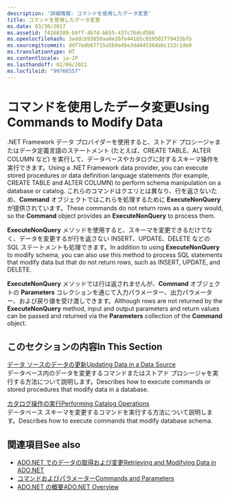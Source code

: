 ```yaml
---
description: '詳細情報: コマンドを使用したデータ変更'
title: コマンドを使用したデータ変更
ms.date: 03/30/2017
ms.assetid: f4160389-b9ff-4b74-b655-437c76dcd586
ms.openlocfilehash: 3addcb93850aa8e26fe441b5c859502779433bfb
ms.sourcegitcommit: ddf7edb67715a5b9a45e3dd44536dabc153c1de0
ms.translationtype: HT
ms.contentlocale: ja-JP
ms.lasthandoff: 02/06/2021
ms.locfileid: "99766557"
---
```

# <a name="using-commands-to-modify-data"></a><span data-ttu-id="6ed92-103">コマンドを使用したデータ変更</span><span class="sxs-lookup"><span data-stu-id="6ed92-103">Using Commands to Modify Data</span></span>

<span data-ttu-id="6ed92-104">.NET Framework データ プロバイダーを使用すると、ストアド プロシージャまたはデータ定義言語のステートメント (たとえば、CREATE TABLE、ALTER COLUMN など) を実行して、データベースやカタログに対するスキーマ操作を実行できます。</span><span class="sxs-lookup"><span data-stu-id="6ed92-104">Using a .NET Framework data provider, you can execute stored procedures or data definition language statements (for example, CREATE TABLE and ALTER COLUMN) to perform schema manipulation on a database or catalog.</span></span> <span data-ttu-id="6ed92-105">これらのコマンドはクエリとは異なり、行を返さないため、**Command** オブジェクトではこれらを処理するために **ExecuteNonQuery** が提供されています。</span><span class="sxs-lookup"><span data-stu-id="6ed92-105">These commands do not return rows as a query would, so the **Command** object provides an **ExecuteNonQuery** to process them.</span></span>  
  
 <span data-ttu-id="6ed92-106">**ExecuteNonQuery** メソッドを使用すると、スキーマを変更できるだけでなく、データを変更するが行を返さない INSERT、UPDATE、DELETE などの SQL ステートメントも処理できます。</span><span class="sxs-lookup"><span data-stu-id="6ed92-106">In addition to using **ExecuteNonQuery** to modify schema, you can also use this method to process SQL statements that modify data but that do not return rows, such as INSERT, UPDATE, and DELETE.</span></span>  
  
 <span data-ttu-id="6ed92-107">**ExecuteNonQuery** メソッドでは行は返されませんが、**Command** オブジェクトの **Parameters** コレクションを通じて入力パラメーター、出力パラメーター、および戻り値を受け渡しできます。</span><span class="sxs-lookup"><span data-stu-id="6ed92-107">Although rows are not returned by the **ExecuteNonQuery** method, input and output parameters and return values can be passed and returned via the **Parameters** collection of the **Command** object.</span></span>  
  
## <a name="in-this-section"></a><span data-ttu-id="6ed92-108">このセクションの内容</span><span class="sxs-lookup"><span data-stu-id="6ed92-108">In This Section</span></span>  

 [<span data-ttu-id="6ed92-109">データ ソースのデータの更新</span><span class="sxs-lookup"><span data-stu-id="6ed92-109">Updating Data in a Data Source</span></span>](updating-data-in-a-data-source.md)  
 <span data-ttu-id="6ed92-110">データベース内のデータを変更するコマンドまたはストアド プロシージャを実行する方法について説明します。</span><span class="sxs-lookup"><span data-stu-id="6ed92-110">Describes how to execute commands or stored procedures that modify data in a database.</span></span>  
  
 [<span data-ttu-id="6ed92-111">カタログ操作の実行</span><span class="sxs-lookup"><span data-stu-id="6ed92-111">Performing Catalog Operations</span></span>](performing-catalog-operations.md)  
 <span data-ttu-id="6ed92-112">データベース スキーマを変更するコマンドを実行する方法について説明します。</span><span class="sxs-lookup"><span data-stu-id="6ed92-112">Describes how to execute commands that modify database schema.</span></span>  
  
## <a name="see-also"></a><span data-ttu-id="6ed92-113">関連項目</span><span class="sxs-lookup"><span data-stu-id="6ed92-113">See also</span></span>

- [<span data-ttu-id="6ed92-114">ADO.NET でのデータの取得および変更</span><span class="sxs-lookup"><span data-stu-id="6ed92-114">Retrieving and Modifying Data in ADO.NET</span></span>](retrieving-and-modifying-data.md)
- [<span data-ttu-id="6ed92-115">コマンドおよびパラメーター</span><span class="sxs-lookup"><span data-stu-id="6ed92-115">Commands and Parameters</span></span>](commands-and-parameters.md)
- [<span data-ttu-id="6ed92-116">ADO.NET の概要</span><span class="sxs-lookup"><span data-stu-id="6ed92-116">ADO.NET Overview</span></span>](ado-net-overview.md)
